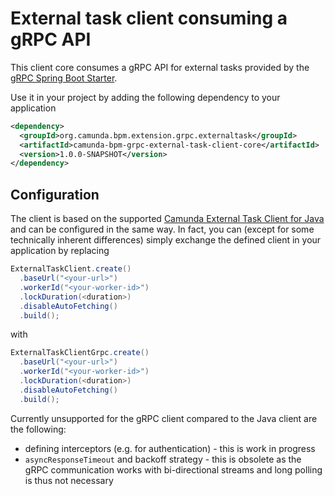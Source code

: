 # External task client consuming a gRPC API
This client core consumes a gRPC API for external tasks provided by the [gRPC Spring Boot Starter](../starter).

Use it in your project by adding the following dependency to your application
```xml
<dependency>
  <groupId>org.camunda.bpm.extension.grpc.externaltask</groupId>
  <artifactId>camunda-bpm-grpc-external-task-client-core</artifactId>
  <version>1.0.0-SNAPSHOT</version>
</dependency>
```

## Configuration
The client is based on the supported [Camunda External Task Client for Java](https://github.com/camunda/camunda-external-task-client-java/) and can be configured in the same way. In fact, you can (except for some technically inherent differences) simply exchange the defined client in your application by replacing
```java
ExternalTaskClient.create()
  .baseUrl("<your-url>")
  .workerId("<your-worker-id>")
  .lockDuration(<duration>)
  .disableAutoFetching()
  .build();
```

with 

```java
ExternalTaskClientGrpc.create()
  .baseUrl("<your-url>")
  .workerId("<your-worker-id>")
  .lockDuration(<duration>)
  .disableAutoFetching()
  .build();
```

Currently unsupported for the gRPC client compared to the Java client are the following:

* defining interceptors (e.g. for authentication) - this is work in progress
* `asyncResponseTimeout` and backoff strategy - this is obsolete as the gRPC communication works with bi-directional streams and long polling is thus not necessary
